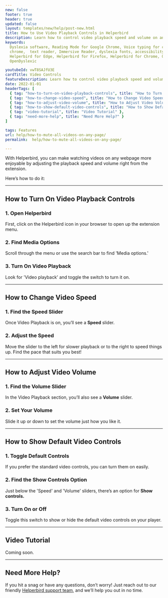 ```yaml
---
new: false
footer: true
header: true
updated: false
layout: templates/new/help/post-new.html
title: How to Use Video Playback Controls in Helperbird
description: Learn how to control video playback speed and volume on any webpage using Helperbird. This guide shows you how to customize your video-watching experience, including turning on default controls.
keywords:
  Dyslexia software, Reading Mode for Google Chrome, Voice typing for chrome, Text to speech for
  chrome,  text reader, Immersive Reader, dyslexia fonts, accessibility software, dyslexia software,
  Helperbird for Edge, Helperbird for Firefox, Helperbird for Chrome, Opendyslexic for Chrome,
  OpenDyslexic

youtubeId: vwT8SAJfU3E
cardTitle: Video Controls
featureDescription: Learn how to control video playback speed and volume on any webpage using Helperbird. This guide shows you how to customize your video-watching experience, including turning on default controls.
date: 2022-01-01
headerTags: [
  { tag: "how-to-turn-on-video-playback-controls", title: "How to Turn On Video Playback Controls" },
  { tag: "how-to-change-video-speed", title: "How to Change Video Speed" },
  { tag: "how-to-adjust-video-volume", title: "How to Adjust Video Volume" },
  { tag: "how-to-show-default-video-controls", title: "How to Show Default Video Controls" },
  { tag: "video-tutorial", title: "Video Tutorial" },
  { tag: "need-more-help", title: "Need More Help?" }
]

tags: Features
url: help/how-to-mute-all-videos-on-any-page/
permalink:  help/how-to-mute-all-videos-on-any-page/

---
```



With Helperbird, you can make watching videos on any webpage more enjoyable by adjusting the playback speed and volume right from the extension. 

Here’s how to do it:

---

## How to Turn On Video Playback Controls

### 1. Open Helperbird

First, click on the Helperbird icon in your browser to open up the extension menu.

### 2. Find Media Options

Scroll through the menu or use the search bar to find 'Media options.'

### 3. Turn On Video Playback

Look for 'Video playback' and toggle the switch to turn it on.

---

## How to Change Video Speed

### 1. Find the Speed Slider

Once Video Playback is on, you’ll see a **Speed** slider.

### 2. Adjust the Speed

Move the slider to the left for slower playback or to the right to speed things up. Find the pace that suits you best!

---

## How to Adjust Video Volume

### 1. Find the Volume Slider

In the Video Playback section, you’ll also see a **Volume** slider.

### 2. Set Your Volume

Slide it up or down to set the volume just how you like it.

---

## How to Show Default Video Controls

### 1. Toggle Default Controls

If you prefer the standard video controls, you can turn them on easily.

### 2. Find the Show Controls Option

Just below the 'Speed' and 'Volume' sliders, there’s an option for **Show controls.**

### 3. Turn On or Off

Toggle this switch to show or hide the default video controls on your player.

---

## Video Tutorial

Coming soon.

---

## Need More Help?

If you hit a snag or have any questions, don’t worry! Just reach out to our friendly [Helperbird support team](/support/), and we’ll help you out in no time.
